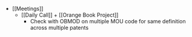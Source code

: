 - [[Meetings]]
	 - [[Daily Call]] + [[Orange Book Project]]
		 - Check with OBMOD on multiple  MOU code for same definition across multiple patents
